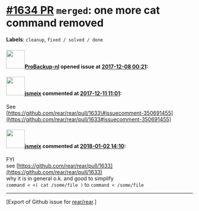 [\#1634 PR](https://github.com/rear/rear/pull/1634) `merged`: one more cat command removed
==========================================================================================

**Labels**: `cleanup`, `fixed / solved / done`

#### <img src="https://avatars.githubusercontent.com/u/515451?u=4f985fa15d087babc5049c337be90b42b56c8b8b&v=4" width="50">[ProBackup-nl](https://github.com/ProBackup-nl) opened issue at [2017-12-08 00:21](https://github.com/rear/rear/pull/1634):

#### <img src="https://avatars.githubusercontent.com/u/1788608?u=925fc54e2ce01551392622446ece427f51e2f0ce&v=4" width="50">[jsmeix](https://github.com/jsmeix) commented at [2017-12-11 11:01](https://github.com/rear/rear/pull/1634#issuecomment-350691831):

See  
[https://github.com/rear/rear/pull/1633\#issuecomment-350691455](https://github.com/rear/rear/pull/1633#issuecomment-350691455)

#### <img src="https://avatars.githubusercontent.com/u/1788608?u=925fc54e2ce01551392622446ece427f51e2f0ce&v=4" width="50">[jsmeix](https://github.com/jsmeix) commented at [2018-01-02 14:10](https://github.com/rear/rear/pull/1634#issuecomment-354774016):

FYI  
see
[https://github.com/rear/rear/pull/1633](https://github.com/rear/rear/pull/1633)  
why it is in general o.k. and good to simplify  
`command < <( cat /some/file )` to `command < /some/file`

------------------------------------------------------------------------

\[Export of Github issue for
[rear/rear](https://github.com/rear/rear).\]
